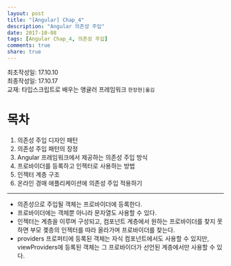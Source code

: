 ```yaml
---
layout: post
title: "[Angular] Chap_4"
description: "Angular 의존성 주입"
date: 2017-10-08
tags: [Angular Chap_4, 의존성 주입]
comments: true
share: true
---
```

최초작성일: 17.10.10  
최종작성일: 17.10.17  
교재: 타입스크립트로 배우는 앵귤러 프레임워크 `한장현|옮김`  

# 목차  

1. 의존성 주입 디자인 패턴  
2. 의존성 주입 패턴의 장정  
3. Angular 프레임워크에서 제공하는 의존성 주입 방식  
4. 프로바이더를 등록하고 인젝터로 사용하는 방법  
5. 인젝터 계층 구조  
6. 온라인 경매 애플리케이션에 의존성 주입 적용하기  

---


- 의존성으로 주입될 객체는 프로바이더에 등록한다.  
- 프로바이더에는 객체뿐 아니라 문자열도 사용할 수 있다.  
- 인젝터는 계층을 이루며 구성되고, 컴포넌트 계층에서 원하는 프로바이더를 찾지 못하면 부모 곛층의 인젝터를 따라 올라가며 프로바이더를 찾는다.  
- providers 프로퍼티에 등록된 객체는 자식 컴포넌트에서도 사용할 수 있지만, viewProviders에 등록된 객체는 그 프로바이더가 선언된 계층에서만 사용할 수 있다.  

